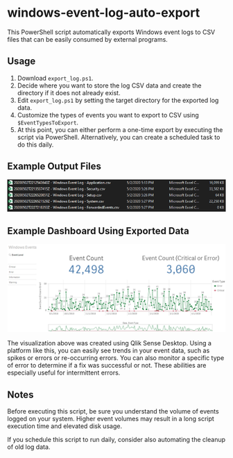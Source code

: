 # windows-event-log-auto-export
This PowerShell script automatically exports Windows event logs to CSV files that can be easily consumed by external programs.

## Usage
1. Download `export_log.ps1`.
2. Decide where you want to store the log CSV data and create the directory if it does not already exist.
3. Edit `export_log.ps1` by setting the target directory for the exported log data.
4. Customize the types of events you want to export to CSV using `$EventTypesToExport`.
5. At this point, you can either perform a one-time export by executing the script via PowerShell. Alternatively, you can create a scheduled task to do this daily.

## Example Output Files
![Example Output Files](https://raw.githubusercontent.com/viperior/windows-event-log-auto-export/master/images/example-output-files.png?sanitize=true)

## Example Dashboard Using Exported Data
![Example Event Analytics](https://raw.githubusercontent.com/viperior/windows-event-log-auto-export/master/images/example-event-analytics.png?sanitize=true)

The visualization above was created using Qlik Sense Desktop. Using a platform like this, you can easily see trends in your event data, such as spikes or errors or re-occurring errors. You can also monitor a specific type of error to determine if a fix was successful or not. These abilities are especially useful for intermittent errors.

## Notes
Before executing this script, be sure you understand the volume of events logged on your system. Higher event volumes may result in a long script execution time and elevated disk usage.

If you schedule this script to run daily, consider also automating the cleanup of old log data.
